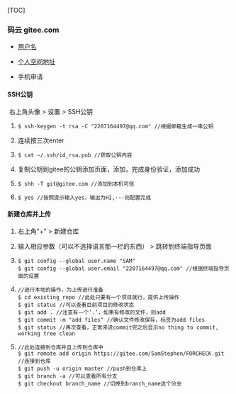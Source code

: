 [TOC]

### 码云 gitee.com

- [用户名](SAM)
- [个人空间地址](https://gitee.com/SamStephen)

- 手机申请

#### SSH公钥

​	右上角头像 > 设置 > SSH公钥

1. ```shell
   $ ssh-keygen -t rsa -C "2207164497@qq.com" //根据邮箱生成一串公钥
   ```

2. 连续按三次enter

3. ```shell
   $ cat ~/.ssh/id_rsa.pub //获取公钥内容
   ```

4. 复制公钥到gitee的公钥添加页面，添加，完成身份验证，添加成功

5. ```shell
   $ shh -T git@gitee.com //添加到本机可信
   ```

6. ```shell
   $ yes //按照提示输入yes，输出为HI,···则配置完成
   ```



#### 新建仓库并上传

1. 右上角"+" > 新建仓库

2. 输入相应参数（可以不选择语言那一栏的东西） > 跳转到终端指导页面

3. ```shell
   $ git config --global user.name "SAM" 
   $ git config --global user.email "2207164497@qq.com" //根据终端指导页面的设置
   ```

4. ```shell
   //进行本地的操作，为上传进行准备
   $ cd existing_repo //此处只要有一个项目就行，提供上传操作
   $ git status //可以查看目前项目的修改状态
   $ git add . //注意有一个‘.’，如果有修改的文件，则add
   $ git commit -m "add files" //确认文件修改保存，标签为add files
   $ git status //再次查看，正常来说commit完之后显示no thing to commit, working tree clean
   ```

5. ```shell
   //此处连接到仓库并且上传到仓库中
   $ git remote add origin https://gitee.com/SamStephen/FORCHECK.git //连接到仓库
   $ git push -u origin master //push到仓库上
   $ git branch -a //可以查看所有分支
   $ git checkout branch_name //切换到branch_name这个分支
   ```



















